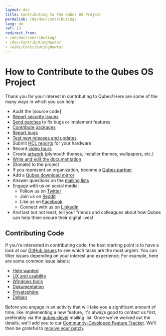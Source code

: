 ```yaml
---
layout: doc
title: Contributing to the Qubes OS Project
permalink: /de/doc/contributing/
lang: de
ref: 13
redirect_from:
- /en/doc/contributing/
- /doc/ContributingHowto/
- /wiki/ContributingHowto/
---
```


How to Contribute to the Qubes OS Project
=========================================

Thank you for your interest in contributing to Qubes! Here are some of the many
ways in which you can help:

* Audit the [source code]
* [Report security issues]
* [Send patches][patch] to fix bugs or implement features
* [Contribute packages]
* [Report bugs]
* [Test new releases and updates]
* Submit [HCL reports] for your hardware
* Record [video tours]
* Create [artwork] (plymouth themes, installer themes, wallpapers, etc.)
* [Write and edit the documentation]
* [Donate] to the project
* If you represent an organization, become a [Qubes partner]
* Add a [Qubes download mirror]
* Answer questions on the [mailing lists]
* Engage with us on social media:
  * Follow us on [Twitter]
  * Join us on [Reddit]
  * Like us on [Facebook]
  * Connect with us on [LinkedIn]
* And last but not least, tell your friends and colleagues about how Qubes
  can help them secure their digital lives!

Contributing Code
-----------------

If you're interested in contributing code, the best starting point is to have a
look at our [GitHub issues] to see which tasks are the most urgent. You can
filter issues depending on your interest and experience. For example, here are
some common issue labels:

* [Help wanted](https://github.com/QubesOS/qubes-issues/issues?q=is%3Aissue+is%3Aopen+label%3A%22help+wanted%22&utf8=%E2%9C%93)
* [UX and usability](https://github.com/QubesOS/qubes-issues/issues?q=is%3Aissue+is%3Aopen+label%3AUX)
* [Windows tools](https://github.com/QubesOS/qubes-issues/issues?q=is%3Aissue+is%3Aopen+label%3A%22C%3A+windows+tools%22)
* [Dokumentation](https://github.com/QubesOS/qubes-issues/issues?q=is%3Aissue+is%3Aopen+label%3A%22C%3A+doc%22)
* [Privatsphäre](https://github.com/QubesOS/qubes-issues/issues?utf8=%E2%9C%93&q=is%3Aissue%20is%3Aopen%20label%3A%22privacy%22%20)
* [Debian](https://github.com/QubesOS/qubes-issues/issues?q=is%3Aissue+is%3Aopen+label%3A%22C%3A+Debian%22)

Before you engage in an activity that will take you a significant amount of
time, like implementing a new feature, it's always good to contact us first,
preferably via the [qubes-devel] mailing list. Once we've worked out the
details, we'll add you to our [Community-Developed Feature Tracker]. We'll then
be grateful to [receive your patch][patch].


[Quellcode]: /de/doc/source-code/
[Report security issues]: /de/security/
[patch]: /de/doc/source-code/#how-to-send-patches
[Contribute packages]: /de/doc/package-contributions
[Report bugs]: /de/doc/reporting-bugs/
[Test new releases and updates]: /de/doc/testing/
[HCL reports]: /de/doc/hcl/
[video tours]: /de/video-tours/
[artwork]: https://github.com/QubesOS/qubes-artwork
[Write and edit the documentation]: /de/doc/doc-guidelines
[mailing lists]: /de/support/
[Spenden]: /de/donate/
[Qubes partner]: /de/partners/
[Twitter]: https://twitter.com/QubesOS
[Reddit]: https://www.reddit.com/r/Qubes/
[Facebook]: https://www.facebook.com/QubesOS
[LinkedIn]: https://www.linkedin.com/company/qubes-os/
[GitHub issues]: https://github.com/QubesOS/qubes-issues/issues
[qubes-devel]: /de/support/#qubes-devel
[Community-Developed Feature Tracker]: /de/qubes-issues/
[Qubes download mirror]: /de/downloads/mirrors/

